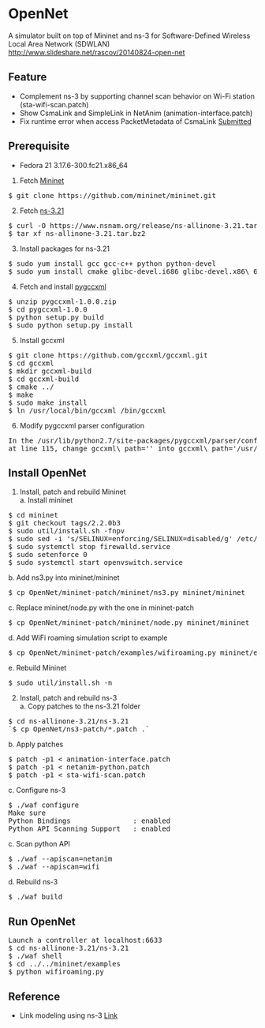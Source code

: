 OpenNet
=======
A simulator built on top of Mininet and ns-3 for Software-Defined Wireless Local Area Network (SDWLAN)<br/>
http://www.slideshare.net/rascov/20140824-open-net

Feature
-------
* Complement ns-3 by supporting channel scan behavior on Wi-Fi station (sta-wifi-scan.patch)
* Show CsmaLink and SimpleLink in NetAnim (animation-interface.patch)
* Fix runtime error when access PacketMetadata of CsmaLink [Submitted](https://www.nsnam.org/bugzilla/show_bug.cgi?id=1787, "ns-3 bugzilla issue 1787")

Prerequisite
------------
* Fedora 21 3.17.6-300.fc21.x86\_64
1. Fetch [Mininet](https://github.com/mininet/mininet "Mininet") <br/>
<pre>$ git clone https://github.com/mininet/mininet.git</pre>
2. Fetch [ns-3.21](http://www.nsnam.org/ns-3-21 "ns-3.21") <br/>
<pre>
$ curl -O https://www.nsnam.org/release/ns-allinone-3.21.tar.bz2
$ tar xf ns-allinone-3.21.tar.bz2
</pre>
3. Install packages for ns-3.21 <br/>
<pre>
$ sudo yum install gcc gcc-c++ python python-devel
$ sudo yum install cmake glibc-devel.i686 glibc-devel.x86\_64
</pre>
4. Fetch and install [pygccxml](http://sourceforge.net/projects/pygccxml/files/pygccxml/pygccxml-1.0/pygccxml-1.0.0.zip/download "pygccxml-1.0.0") <br/>
<pre>
$ unzip pygccxml-1.0.0.zip
$ cd pygccxml-1.0.0
$ python setup.py build
$ sudo python setup.py install
</pre>
5. Install gccxml <br/>
<pre>
$ git clone https://github.com/gccxml/gccxml.git
$ cd gccxml
$ mkdir gccxml-build
$ cd gccxml-build
$ cmake ../
$ make
$ sudo make install
$ ln /usr/local/bin/gccxml /bin/gccxml
</pre>
6. Modify pygccxml parser configuration <br/>
<pre>
In the /usr/lib/python2.7/site-packages/pygccxml/parser/config.py,
at line 115, change gccxml\_path='' into gccxml\_path='/usr/local/bin'
</pre>

Install OpenNet
---------------
1. Install, patch and rebuild Mininet <br/>
a. Install mininet
<pre>
$ cd mininet
$ git checkout tags/2.2.0b3
$ sudo util/install.sh -fnpv
$ sudo sed -i 's/SELINUX=enforcing/SELINUX=disabled/g' /etc/selinux/config
$ sudo systemctl stop firewalld.service
$ sudo setenforce 0
$ sudo systemctl start openvswitch.service
</pre>
b. Add ns3.py into mininet/mininet
<pre>$ cp OpenNet/mininet-patch/mininet/ns3.py mininet/mininet</pre>
c. Replace mininet/node.py with the one in mininet-patch
<pre>$ cp OpenNet/mininet-patch/mininet/node.py mininet/mininet</pre>
d. Add WiFi roaming simulation script to example
<pre>$ cp OpenNet/mininet-patch/examples/wifiroaming.py mininet/examples</pre>
e. Rebuild Mininet
<pre>$ sudo util/install.sh -n</pre>

2. Install, patch and rebuild ns-3 <br/>
a. Copy patches to the ns-3.21 folder
<pre>
$ cd ns-allinone-3.21/ns-3.21
`$ cp OpenNet/ns3-patch/*.patch .`
</pre>
b. Apply patches
<pre>
$ patch -p1 &lt; animation-interface.patch
$ patch -p1 &lt; netanim-python.patch
$ patch -p1 &lt; sta-wifi-scan.patch
</pre>
c. Configure ns-3
<pre>
$ ./waf configure
Make sure
Python Bindings               : enabled
Python API Scanning Support   : enabled
</pre>
c. Scan python API
<pre>
$ ./waf --apiscan=netanim
$ ./waf --apiscan=wifi
</pre>
d. Rebuild ns-3
<pre>$ ./waf build</pre>

Run OpenNet
-----------
<pre>
Launch a controller at localhost:6633
$ cd ns-allinone-3.21/ns-3.21
$ ./waf shell
$ cd ../../mininet/examples
$ python wifiroaming.py
</pre>

Reference
---------
* Link modeling using ns-3 [Link](https://github.com/mininet/mininet/wiki/Link-modeling-using-ns-3 "Link modeling using ns-3")
